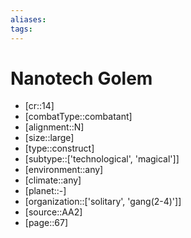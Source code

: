 ```yaml
---
aliases: 
tags: 
---
```


# Nanotech Golem

- [cr::14]
- [combatType::combatant]
- [alignment::N]
- [size::large]
- [type::construct]
- [subtype::['technological', 'magical']]
- [environment::any]
- [climate::any]
- [planet::-]
- [organization::['solitary', 'gang(2-4)']]
- [source::AA2]
- [page::67]
